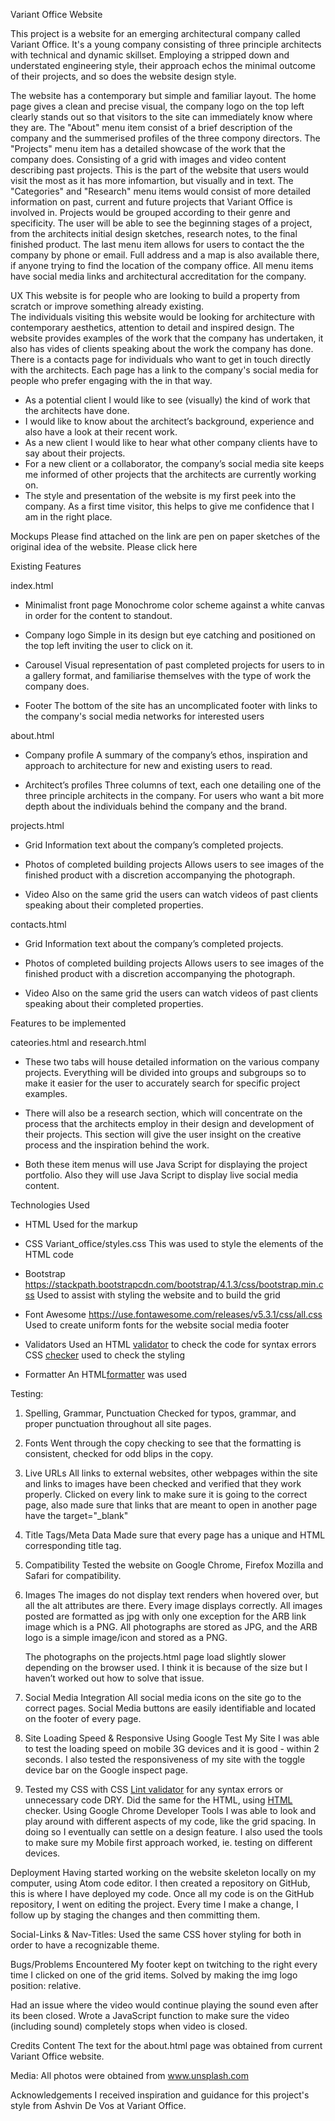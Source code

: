 Variant Office Website

This project is a website for an emerging architectural company called Variant Office. It's a young company consisting 
of three principle architects with technical and dynamic skillset. Employing a stripped down and understated engineering style, 
their approach echos the minimal outcome of their projects, and so does the website design style.

The website has a contemporary but simple and familiar layout. The home page gives a clean and precise visual, the company 
logo on the top left clearly stands out so that visitors to the site can immediately know where they are. The "About" menu 
item consist of a brief description of the company and the summerised profiles of the three compony directors. The "Projects" 
menu item has a detailed showcase of the work that the company does. Consisting of a grid with images and video content 
describing past projects. This is the part of the website that users would visit the most as it has more infomartion, 
but visually and in text. The "Categories" and "Research" menu items would consist of more detailed information on past, 
current and future projects that Variant Office is involved in. Projects would be grouped according to their genre and 
specificity. The user will be able to see the beginning stages of a project, from the architects initial design sketches,
research notes, to the final finished product. The last menu item allows for users to contact the the company by phone or
email. Full address and a map is also available there, if anyone trying to find the location of the company office.
All menu items have social media links and architectural accreditation for the company. 

UX
This website is for people who are looking to build a property from scratch or improve something already existing.  
The individuals visiting this website would be looking for architecture with contemporary aesthetics, attention to detail 
and inspired design. The website provides examples of the work that the company has undertaken, it also has vides of clients 
speaking about the work the company has done. There is a contacts page for individuals who want to get in touch directly with 
the architects. Each page has a link to the company's social media for people who prefer engaging with the in that way.

* As a potential client I would like to see (visually) the kind of work that the architects have done.
* I would like to know about the architect’s background, experience and also have a look at their recent work.
* As a new client I would like to hear what other company clients have to say about their projects.
* For a new client or a collaborator, the company’s social media site keeps me informed of other projects that the architects 
  are currently working on.
* The style and presentation of the website is my first peek into the company. As a first time visitor, this helps to give me 
  confidence that I am in the right place.

Mockups
Please find attached on the link are pen on paper sketches of the original idea of the website. Please click here

Existing Features

index.html
* Minimalist front page
  Monochrome color scheme against a white canvas in order for the content to standout.

* Company logo
  Simple in its design but eye catching and positioned on the top left inviting the user to click on it.

* Carousel
  Visual representation of past completed projects for users to in a gallery format, and familiarise themselves with the 
  type of work the company does.

* Footer
  The bottom of the site has an uncomplicated footer with links to the company's social media networks for interested users


about.html
* Company profile
  A summary of the company’s ethos, inspiration and approach to architecture for new and existing users to read.

* Architect’s profiles
  Three columns of text, each one detailing one of the three principle architects in the company. For users who want a bit 
  more depth about the individuals behind the company and the brand.

projects.html
* Grid
  Information text about the company’s completed projects.

* Photos of completed building projects
  Allows users to see images of the finished product with a discretion accompanying the photograph. 

* Video
  Also on the same grid the users can watch videos of past clients speaking about their completed properties.


contacts.html
* Grid
  Information text about the company’s completed projects.

* Photos of completed building projects
  Allows users to see images of the finished product with a discretion accompanying the photograph.

* Video
  Also on the same grid the users can watch videos of past clients speaking about their completed properties.


Features to be implemented

cateories.html and research.html 
* These two tabs will house detailed information on the various company projects. Everything will be divided into groups and 
  subgroups so to make it easier for the user to accurately search for specific project examples.

* There will also be a research section, which will concentrate on the process that the architects employ in their design and 
  development of their projects. This section will give the user insight on the creative process and the inspiration behind 
  the work.

* Both these item menus will use Java Script for displaying the project portfolio. Also they will use Java Script to display 
  live social media content.

Technologies Used
* HTML
  Used for the markup

* CSS
  Variant_office/styles.css
  This was used to style the elements of the HTML code

* Bootstrap
  https://stackpath.bootstrapcdn.com/bootstrap/4.1.3/css/bootstrap.min.css
  Used to assist with styling the website and to build the grid

* Font Awesome
  https://use.fontawesome.com/releases/v5.3.1/css/all.css
  Used to create uniform fonts for the website social media footer

* Validators
  Used an HTML [validator](https://validator.w3.org/) to check the code for syntax errors
  CSS [checker](http://csslint.net/) used to check the styling

* Formatter
  An HTML[formatter](https://htmlformatter.com/) was used


Testing:

1. Spelling, Grammar, Punctuation
   Checked for typos, grammar, and proper punctuation throughout all site pages. 

2. Fonts
   Went through the copy checking to see that the formatting is consistent, checked for odd blips in the copy.

3. Live URLs
   All links to external websites, other webpages within the site and links to images have been checked and verified that 
   they work properly. Clicked on every link to make sure it is going to the correct page, also made sure that links that are 
   meant to open in another page have the target="_blank"


4. Title Tags/Meta Data
   Made sure that every page has a unique and HTML corresponding title tag. 

5. Compatibility
   Tested the website on Google Chrome, Firefox Mozilla and Safari for compatibility.

6. Images
   The images do not display text renders when hovered over, but all the alt attributes are there. Every image displays 
   correctly. All images posted are formatted as jpg with only one exception for the ARB link image which is a PNG. 
   All photographs are stored as JPG, and the ARB logo is a simple image/icon and stored as a PNG.

   The photographs on the projects.html page load slightly slower depending on the browser used. I think it is because of the 
   size but I haven’t worked out how to solve that issue.

7. Social Media Integration
   All social media icons on the site go to the correct pages. Social Media buttons are easily identifiable and located on 
   the footer of every page.

8. Site Loading Speed & Responsive
   Using Google Test My Site I was able to test the loading speed on mobile 3G devices and it is good - within 2 seconds. 
   I also tested the responsiveness of my site with the toggle device bar on the Google inspect page.


9. Tested my CSS with CSS [Lint validator](http://csslint.net/) for any syntax errors or unnecessary code DRY. 
   Did the same for the HTML, using [HTML](https://htmlformatter.com/) checker. Using Google Chrome Developer Tools I was 
   able to look and play around with different aspects of my code, like the grid spacing. In doing so I eventually can 
   settle on a design feature. I also used the tools to make sure my Mobile first approach worked, ie. testing on different 
   devices.


Deployment
Having started working on the website skeleton locally on my computer, using Atom code editor. I then created a repository on 
GitHub, this is where I have deployed my code. Once all my code is on the GitHub repository, I went on editing the project. 
Every time I make a change, I follow up by staging the changes and then committing them.

Social-Links & Nav-Titles:
Used the same CSS hover styling for both in order to have a recognizable theme.

Bugs/Problems Encountered
My footer kept on twitching to the right every time I clicked on one of the grid items. Solved by making the img logo position: 
relative.

Had an issue where the video would continue playing the sound even after its been closed. Wrote a JavaScript function to make 
sure the video (including sound) completely stops when video is closed.  

Credits
Content
The text for the about.html page was obtained from current Variant Office website.

Media:
All photos were obtained from www.unsplash.com

Acknowledgements
I received inspiration and guidance for this project's style from Ashvin De Vos at Variant Office.



